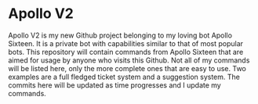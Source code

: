 # Apollo V2
Apollo V2 is my new Github project belonging to my loving bot Apollo Sixteen. It is a private bot with capabilities similar to that of most popular bots. This repository will contain commands from Apollo Sixteen that are aimed for usage by anyone who visits this Github. Not all of my commands will be listed here, only the more complete ones that are easy to use. Two examples are a full fledged ticket system and a suggestion system. The commits here will be updated as time progresses and I update my commands.

